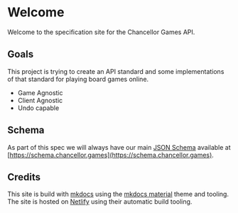 # Welcome

Welcome to the specification site for the Chancellor Games API.

## Goals

This project is trying to create an API standard and some implementations of
that standard for playing board games online.

- Game Agnostic
- Client Agnostic
- Undo capable

## Schema

As part of this spec we will always have our main [JSON
Schema](https://json-schema.org/) available at
[https://schema.chancellor.games](https://schema.chancellor.games).

## Credits

This site is build with [mkdocs](https://www.mkdocs.org/) using the [mkdocs
material](https://squidfunk.github.io/mkdocs-material/) theme and tooling. The
site is hosted on [Netlify](https://netlify.com/) using their automatic build
tooling.
